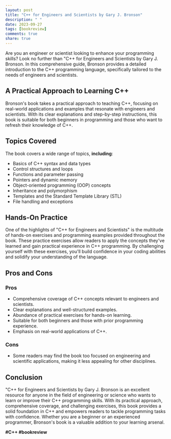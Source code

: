 ```yaml
---
layout: post
title: "C++ for Engineers and Scientists by Gary J. Bronson"
description: " "
date: 2023-09-27
tags: [bookreview]
comments: true
share: true
---
```


Are you an engineer or scientist looking to enhance your programming skills? Look no further than "C++ for Engineers and Scientists by Gary J. Bronson. In this comprehensive guide, Bronson provides a detailed introduction to the C++ programming language, specifically tailored to the needs of engineers and scientists. 

## A Practical Approach to Learning C++

Bronson's book takes a practical approach to teaching C++, focusing on real-world applications and examples that resonate with engineers and scientists. With its clear explanations and step-by-step instructions, this book is suitable for both beginners in programming and those who want to refresh their knowledge of C++. 

## Topics Covered

The book covers a wide range of topics, **including**:

- Basics of C++ syntax and data types
- Control structures and loops
- Functions and parameter passing
- Pointers and dynamic memory
- Object-oriented programming (OOP) concepts
- Inheritance and polymorphism
- Templates and the Standard Template Library (STL)
- File handling and exceptions

## Hands-On Practice

One of the highlights of "C++ for Engineers and Scientists" is the multitude of hands-on exercises and programming examples provided throughout the book. These practice exercises allow readers to apply the concepts they've learned and gain practical experience in C++ programming. By challenging yourself with these exercises, you'll build confidence in your coding abilities and solidify your understanding of the language.

## Pros and Cons

### Pros
 
- Comprehensive coverage of C++ concepts relevant to engineers and scientists.
- Clear explanations and well-structured examples.
- Abundance of practical exercises for hands-on learning.
- Suitable for both beginners and those with prior programming experience.
- Emphasis on real-world applications of C++.

### Cons

- Some readers may find the book too focused on engineering and scientific applications, making it less appealing for other disciplines.

## Conclusion

"C++ for Engineers and Scientists by Gary J. Bronson is an excellent resource for anyone in the field of engineering or science who wants to learn or improve their C++ programming skills. With its practical approach, comprehensive coverage, and challenging exercises, this book provides a solid foundation in C++ and empowers readers to tackle programming tasks with confidence. Whether you are a beginner or an experienced programmer, Bronson's book is a valuable addition to your learning arsenal.

**#C++ #bookreview**